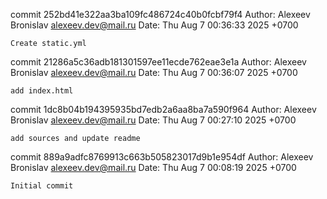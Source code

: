 commit 252bd41e322aa3ba109fc486724c40b0fcbf79f4
Author: Alexeev Bronislav <alexeev.dev@mail.ru>
Date:   Thu Aug 7 00:36:33 2025 +0700

    Create static.yml

commit 21286a5c36adb181301597ee11ecde762eae3e1a
Author: Alexeev Bronislav <alexeev.dev@mail.ru>
Date:   Thu Aug 7 00:36:07 2025 +0700

    add index.html

commit 1dc8b04b194395935bd7edb2a6aa8ba7a590f964
Author: Alexeev Bronislav <alexeev.dev@mail.ru>
Date:   Thu Aug 7 00:27:10 2025 +0700

    add sources and update readme

commit 889a9adfc8769913c663b505823017d9b1e954df
Author: Alexeev Bronislav <alexeev.dev@mail.ru>
Date:   Thu Aug 7 00:08:19 2025 +0700

    Initial commit
